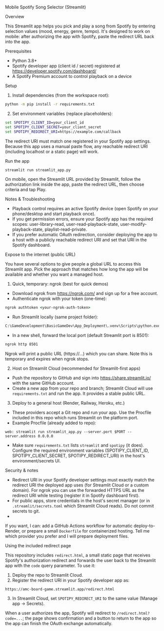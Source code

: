 Mobile Spotify Song Selector (Streamlit)

Overview

This Streamlit app helps you pick and play a song from Spotify by entering selection values (mood, energy, genre, tempo). It's designed to work on mobile: after authorizing the app with Spotify, paste the redirect URL back into the app.

Prerequisites

- Python 3.8+
- Spotify developer app (client id / secret) registered at https://developer.spotify.com/dashboard/
- A Spotify Premium account to control playback on a device

Setup

1. Install dependencies (from the workspace root):

```cmd
python -m pip install -r requirements.txt
```

2. Set environment variables (replace placeholders):

```cmd
set SPOTIPY_CLIENT_ID=your_client_id
set SPOTIPY_CLIENT_SECRET=your_client_secret
set SPOTIPY_REDIRECT_URI=https://example.com/callback
```

The redirect URI must match one registered in your Spotify app settings. Because this app uses a manual paste flow, any reachable redirect URI (including localhost or a static page) will work.

Run the app

```cmd
streamlit run streamlit_app.py
```

On mobile, open the Streamlit URL provided by Streamlit, follow the authorization link inside the app, paste the redirect URL, then choose criteria and tap Play.

Notes & Troubleshooting

- Playback control requires an active Spotify device (open Spotify on your phone/desktop and start playback once).
- If you get permission errors, ensure your Spotify app has the required scopes: user-library-read, user-read-playback-state, user-modify-playback-state, playlist-read-private.
- If you prefer automatic OAuth redirection, consider deploying the app to a host with a publicly reachable redirect URI and set that URI in the Spotify dashboard.

Expose to the internet (public URL)

You have several options to give people a global URL to access this Streamlit app. Pick the approach that matches how long the app will be available and whether you want a managed host.

1) Quick, temporary: ngrok (best for quick demos)

- Download ngrok from https://ngrok.com/ and sign up for a free account.
- Authenticate ngrok with your token (one-time):

```cmd
ngrok authtoken <your-ngrok-auth-token>
```

- Run Streamlit locally (same project folder):

```cmd
C:\GameDevelopment\BasicGameDev\App_Deployment\.venv\Scripts\python.exe -m streamlit run streamlit_app.py
```

- In a new shell, forward the local port (default Streamlit port is 8501):

```cmd
ngrok http 8501
```

Ngrok will print a public URL (https://...) which you can share. Note this is temporary and expires when ngrok stops.

2) Host on Streamlit Cloud (recommended for Streamlit-first apps)

- Push the repository to GitHub and sign into https://share.streamlit.io/ with the same GitHub account.
- Create a new app from your repo and branch; Streamlit Cloud will use `requirements.txt` and run the app. It provides a stable public URL.

3) Deploy to a general host (Render, Railway, Heroku, etc.)

- These providers accept a Git repo and run your app. Use the Procfile included in this repo which runs Streamlit on the platform port.
- Example Procfile (already added to repo):

```
web: streamlit run streamlit_app.py --server.port $PORT --server.address 0.0.0.0
```

- Make sure `requirements.txt` lists `streamlit` and `spotipy` (it does). Configure the required environment variables (SPOTIPY_CLIENT_ID, SPOTIPY_CLIENT_SECRET, SPOTIPY_REDIRECT_URI) in the host's environment/secrets UI.

Security & notes
- Redirect URI in your Spotify developer settings must exactly match the redirect URI the deployed app uses (for Streamlit Cloud or a custom domain). For ngrok you can use the forwarded HTTPS URL as the redirect URI while testing (register it in Spotify dashboard first).
- For public apps, store credentials in the host's secret manager (or in `.streamlit/secrets.toml` which Streamlit Cloud reads). Do not commit secrets to git.
-
If you want, I can: add a GitHub Actions workflow for automatic deploy-to-Render, or prepare a small `Dockerfile` for containerized hosting. Tell me which provider you prefer and I will prepare deployment files.

Using the included redirect page

This repository includes `redirect.html`, a small static page that receives Spotify's authorization redirect and forwards the user back to the Streamlit app with the `code` query parameter. To use it:

1. Deploy the repo to Streamlit Cloud.
2. Register the redirect URI in your Spotify developer app as:

```
https://amc-board-game.streamlit.app/redirect.html
```

3. In Streamlit Cloud, set `SPOTIPY_REDIRECT_URI` to the same value (Manage app → Secrets).

When a user authorizes the app, Spotify will redirect to `/redirect.html?code=...`; the page shows confirmation and a button to return to the app so the app can finish the OAuth exchange automatically.

